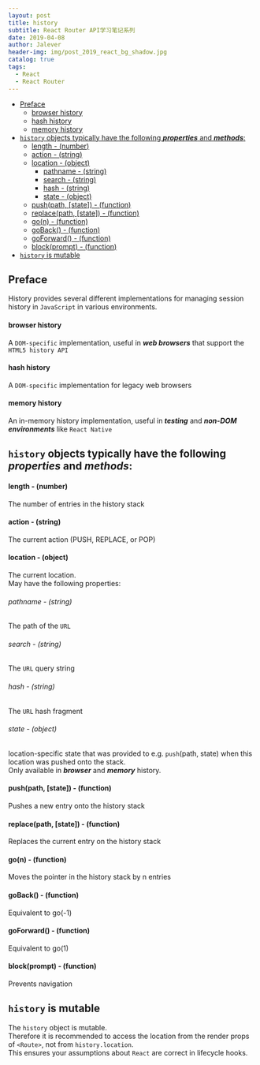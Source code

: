 ```yaml
---
layout: post
title: history
subtitle: React Router API学习笔记系列
date: 2019-04-08
author: Jalever
header-img: img/post_2019_react_bg_shadow.jpg
catalog: true
tags:
  - React
  - React Router
---
```


- [Preface](#preface)
    - [browser history](#browser-history)
    - [hash history](#hash-history)
    - [memory history](#memory-history)
- [`history` objects typically have the following **_properties_** and **_methods_**:](#history-objects-typically-have-the-following-properties-and-methods)
    - [length - (number)](#length---number)
    - [action - (string)](#action---string)
    - [location - (object)](#location---object)
        - [pathname - (string)](#pathname---string)
        - [search - (string)](#search---string)
        - [hash - (string)](#hash---string)
        - [state - (object)](#state---object)
    - [push(path, [state]) - (function)](#pushpath-state---function)
    - [replace(path, [state]) - (function)](#replacepath-state---function)
    - [go(n) - (function)](#gon---function)
    - [goBack() - (function)](#goback---function)
    - [goForward() - (function)](#goforward---function)
    - [block(prompt) - (function)](#blockprompt---function)
- [`history` is mutable](#history-is-mutable)

## Preface

History provides several different implementations for managing session history in `JavaScript` in various environments.

#### browser history

A `DOM-specific` implementation, useful in **_web browsers_** that support the `HTML5 history API`

#### hash history

A `DOM-specific` implementation for legacy web browsers

#### memory history

An in-memory history implementation, useful in **_testing_** and **_non-DOM environments_** like `React Native`

## `history` objects typically have the following **_properties_** and **_methods_**:

#### length - (number)

The number of entries in the history stack

#### action - (string)

The current action (PUSH, REPLACE, or POP)

#### location - (object)

The current location.<br>
May have the following properties:

###### pathname - (string)

The path of the `URL`

###### search - (string)

The `URL` query string

###### hash - (string)

The `URL` hash fragment

###### state - (object)

location-specific state that was provided to e.g. `push`(path, state) when this location was pushed onto the stack. <br>
Only available in **_browser_** and **_memory_** history.

#### push(path, [state]) - (function) 
Pushes a new entry onto the history stack
#### replace(path, [state]) - (function) 
Replaces the current entry on the history stack
#### go(n) - (function) 
Moves the pointer in the history stack by n entries
#### goBack() - (function) 
Equivalent to go(-1)
#### goForward() - (function) 
Equivalent to go(1)
#### block(prompt) - (function) 
Prevents navigation


## `history` is mutable
The `history` object is mutable. <br>
Therefore it is recommended to access the location from the render props of `<Route>`, not from `history.location`. <br>
This ensures your assumptions about `React` are correct in lifecycle hooks.
